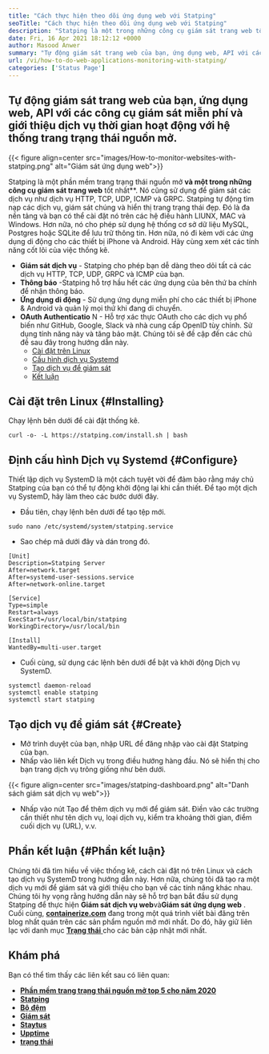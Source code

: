 ```yaml
---
title: "Cách thực hiện theo dõi ứng dụng web với Statping" 
seoTitle: "Cách thực hiện theo dõi ứng dụng web với Statping" 
description: "Statping là một trong những công cụ giám sát trang web tốt nhất cho phép bạn giám sát tất cả các dịch vụ. Kết xuất trang trạng thái đẹp cho dịch vụ trưng bày thời gian hoạt động." 
date: Fri, 16 Apr 2021 18:12:12 +0000
author: Masood Anwer
summary: "Tự động giám sát trang web của bạn, ứng dụng web, API với các công cụ giám sát miễn phí và giới thiệu dịch vụ thời gian hoạt động với hệ thống trang trạng thái nguồn mở." 
url: /vi/how-to-do-web-applications-monitoring-with-statping/
categories: ['Status Page']
---
```


## Tự động giám sát trang web của bạn, ứng dụng web, API với các công cụ giám sát miễn phí và giới thiệu dịch vụ thời gian hoạt động với hệ thống trang trạng thái nguồn mở.

{{< figure align=center src="images/How-to-monitor-websites-with-statping.png" alt="Giám sát ứng dụng web">}}

Statping là một phần mềm trang trạng thái nguồn mở **và một trong những công cụ giám sát trang web** tốt nhất**. Nó cũng sử dụng để giám sát các dịch vụ như dịch vụ HTTP, TCP, UDP, ICMP và GRPC. Statping tự động tìm nạp các dịch vụ, giám sát chúng và hiển thị trang trạng thái đẹp. Đó là đa nền tảng và bạn có thể cài đặt nó trên các hệ điều hành LIUNX, MAC và Windows. Hơn nữa, nó cho phép sử dụng hệ thống cơ sở dữ liệu MySQL, Postgres hoặc SQLite để lưu trữ thông tin. Hơn nữa, nó đi kèm với các ứng dụng di động cho các thiết bị iPhone và Android.
Hãy cùng xem xét các tính năng cốt lõi của việc thống kê.
* **Giám sát dịch vụ** - Statping cho phép bạn dễ dàng theo dõi tất cả các dịch vụ HTTP, TCP, UDP, GRPC và ICMP của bạn.
* **Thông báo** -Statping hỗ trợ hầu hết các ứng dụng của bên thứ ba chính để nhận thông báo.
* **Ứng dụng di động** - Sử dụng ứng dụng miễn phí cho các thiết bị iPhone & Android và quản lý mọi thứ khi đang di chuyển.
* **OAuth Authenticatio** N - Hỗ trợ xác thực OAuth cho các dịch vụ phổ biến như GitHub, Google, Slack và nhà cung cấp OpenID tùy chỉnh. Sử dụng tính năng này và tăng bảo mật.
Chúng tôi sẽ đề cập đến các chủ đề sau đây trong hướng dẫn này.
  * [Cài đặt trên Linux][1]
  * [Cấu hình dịch vụ Systemd][2]
  * [Tạo dịch vụ để giám sát][3]
  * [Kết luận][4]

## Cài đặt trên Linux {#Installing}

Chạy lệnh bên dưới để cài đặt thống kê.
```
curl -o- -L https://statping.com/install.sh | bash
```

## Định cấu hình Dịch vụ Systemd {#Configure}

Thiết lập dịch vụ SystemD là một cách tuyệt vời để đảm bảo rằng máy chủ Statping của bạn có thể tự động khởi động lại khi cần thiết. Để tạo một dịch vụ SystemD, hãy làm theo các bước dưới đây.
  * Đầu tiên, chạy lệnh bên dưới để tạo tệp mới.
```
sudo nano /etc/systemd/system/statping.service
```
  * Sao chép mã dưới đây và dán trong đó.
```
[Unit]
Description=Statping Server
After=network.target
After=systemd-user-sessions.service
After=network-online.target

[Service]
Type=simple
Restart=always
ExecStart=/usr/local/bin/statping
WorkingDirectory=/usr/local/bin

[Install]
WantedBy=multi-user.target
```
  * Cuối cùng, sử dụng các lệnh bên dưới để bật và khởi động Dịch vụ SystemD.
```
systemctl daemon-reload
systemctl enable statping
systemctl start statping
```

## Tạo dịch vụ để giám sát {#Create}

  * Mở trình duyệt của bạn, nhập URL để đăng nhập vào cài đặt Statping của bạn.
  * Nhấp vào liên kết Dịch vụ trong điều hướng hàng đầu. Nó sẽ hiển thị cho bạn trang dịch vụ trông giống như bên dưới.

{{< figure align=center src="images/statping-dashboard.png" alt="Danh sách giám sát dịch vụ web">}}

  * Nhấp vào nút Tạo để thêm dịch vụ mới để giám sát. Điền vào các trường cần thiết như tên dịch vụ, loại dịch vụ, kiểm tra khoảng thời gian, điểm cuối dịch vụ (URL), v.v.

## Phần kết luận {#Phần kết luận}

Chúng tôi đã tìm hiểu về việc thống kê, cách cài đặt nó trên Linux và cách tạo dịch vụ SystemD trong hướng dẫn này. Hơn nữa, chúng tôi đã tạo ra một dịch vụ mới để giám sát và giới thiệu cho bạn về các tính năng khác nhau. Chúng tôi hy vọng rằng hướng dẫn này sẽ hỗ trợ bạn bắt đầu sử dụng Statping để thực hiện **Giám sát dịch vụ web**và**Giám sát ứng dụng web** .
Cuối cùng, [ **containerize.com**][5] đang trong một quá trình viết bài đăng trên blog nhất quán trên các sản phẩm nguồn mở mới nhất. Do đó, hãy giữ liên lạc với danh mục [**Trạng thái** ][6] cho các bản cập nhật mới nhất.

## Khám phá
Bạn có thể tìm thấy các liên kết sau có liên quan:
* [ **Phần mềm trang trạng thái nguồn mở top 5 cho năm 2020** ][7]
* [ **Statping** ][8]
* [ **Bộ đệm** ][9]
* [ **Giám sát** ][10]
* [ **Staytus** ][11]
* [ **Upptime** ][12]
* [ **trạng thái** ][13]



[1]: #Installing
[2]: #Configure
[3]: #Create
[4]: #Conclusion
[5]: https://containerize.com
[6]: https://blog.containerize.com/category/status-page/
[7]: https://blog.containerize.com/status-page/top-5-open-source-status-page-software-for-2020/
[8]: https://products.containerize.com/status/statping
[9]: https://products.containerize.com/status/cachet/
[10]: https://products.containerize.com/status/monitoror/
[11]: https://products.containerize.com/status/staytus/
[12]: https://products.containerize.com/status/upptime/
[13]: https://products.containerize.com/status/statusfy/
